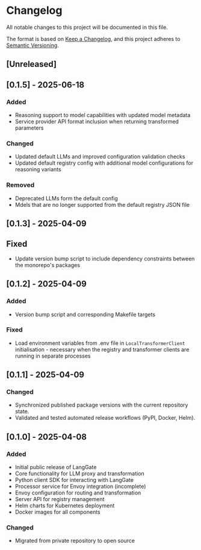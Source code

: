 # Changelog

All notable changes to this project will be documented in this file.

The format is based on [Keep a Changelog](https://keepachangelog.com/en/1.0.0/),
and this project adheres to [Semantic Versioning](https://semver.org/spec/v2.0.0.html).

## [Unreleased]

## [0.1.5] - 2025-06-18

### Added
- Reasoning support to model capabilities with updated model metadata
- Service provider API format inclusion when returning transformed parameters

### Changed
- Updated default LLMs and improved configuration validation checks
- Updated default registry config with additional model configurations for reasoning variants

### Removed
- Deprecated LLMs form the default config
- Mdels that are no longer supported from the default registry JSON file

## [0.1.3] - 2025-04-09

## Fixed
- Update version bump script to include dependency constraints between the monorepo's packages

## [0.1.2] - 2025-04-09

### Added
- Version bump script and corresponding Makefile targets

### Fixed
- Load environment variables from .env file in `LocalTransformerClient` initialisation - necessary when the registry and transformer clients are running in separate processes

## [0.1.1] - 2025-04-09

### Changed
- Synchronized published package versions with the current repository state.
- Validated and tested automated release workflows (PyPI, Docker, Helm).

## [0.1.0] - 2025-04-08

### Added
- Initial public release of LangGate
- Core functionality for LLM proxy and transformation
- Python client SDK for interacting with LangGate
- Processor service for Envoy integration (incomplete)
- Envoy configuration for routing and transformation
- Server API for registry management
- Helm charts for Kubernetes deployment
- Docker images for all components

### Changed
- Migrated from private repository to open source
